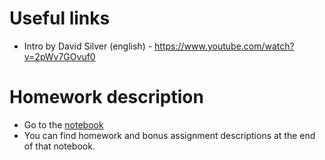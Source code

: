 

# Useful links
* Intro by David Silver (english) - https://www.youtube.com/watch?v=2pWv7GOvuf0

# Homework description
* Go to the [notebook](https://github.com/yandexdataschool/Practical_RL/blob/master/week0/frozenlake.ipynb)
* You can find homework and bonus assignment descriptions at the end of that notebook.

